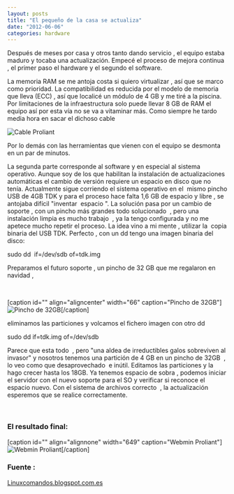 ```yaml
---
layout: posts
title: "El pequeño de la casa se actualiza"
date: "2012-06-06"
categories: hardware
---
```


Después de meses por casa y otros tanto dando servicio , el equipo estaba maduro y tocaba una actualización. Empecé el proceso de mejora continua , el primer paso el hardware y el segundo el software.

La memoria RAM se me antoja costa si quiero virtualizar , así que se marco como prioridad. La compatibilidad es reducida por el modelo de memoria que lleva (ECC) , así que localicé un módulo de 4 GB y me tiré a la piscina.  Por limitaciones de la infraestructura solo puede llevar 8 GB de RAM el equipo así por esta vía no se va a vitaminar más. Como siempre he tardo media hora en sacar el dichoso cable

![](images/cable_proliant.jpg "Cable Proliant")

Por lo demás con las herramientas que vienen con el equipo se desmonta en un par de minutos.

La segunda parte corresponde al software y en especial al sistema operativo. Aunque soy de los que habilitan la instalación de actualizaciones automáticas el cambio de versión requiere un espacio en disco que no tenía. Actualmente sigue corriendo el sistema operativo en el  mismo pincho USB de 4GB TDK y para el proceso hace falta 1,6 GB de espacio y libre , se antojaba difícil "inventar  espacio ". La solución pasa por un cambio de soporte , con un pincho más grandes todo solucionado  , pero una instalación limpia es mucho trabajo  , ya la tengo configurada y no me apetece mucho repetir el proceso. La idea vino a mi mente , utilizar la  copia binaria del USB TDK. Perfecto , con un dd tengo una imagen binaria del disco:

sudo dd  if=/dev/sdb of=tdk.img

Preparamos el futuro soporte , un pincho de 32 GB que me regalaron en navidad ,

 

\[caption id="" align="aligncenter" width="66" caption="Pincho de 32GB"\]![Pincho de 32GB](images/pincho_32gb.jpg "Pincho de 32GB")\[/caption\]

eliminamos las particiones y volcamos el fichero imagen con otro dd

sudo dd if=tdk.img of=/dev/sdb

Parece que esta todo  , pero "una aldea de irreductibles galos sobreviven al invasor" y nosotros tenemos una partición de 4 GB en un pincho de 32GB  , lo veo como que desaprovechado  e inútil. Editamos las particiones y la hago crecer hasta los 18GB. Ya tenemos espacio de sobra , podemos iniciar el servidor con el nuevo soporte para el SO y verificar si reconoce el espacio nuevo. Con el sistema de archivos correcto  , la actualización esperemos que se realice correctamente.

 

### El resultado final:

\[caption id="" align="alignnone" width="649" caption="Webmin Proliant"\]![Webmin Proliant](images/webmin_Proliant.png "Webmin Proliant")\[/caption\]

### Fuente :

[Linuxcomandos.blogspot.com.es](https://linuxcomandos.blogspot.com.es/2008/02/comando-dd.html "linuxcomandos.blogspot.com.es")
